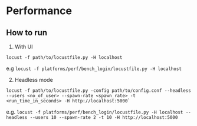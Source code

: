 # Performance

## How to run
1. With UI

```
locust -f path/to/locustfile.py -H localhost
```
e.g `locust -f platforms/perf/bench_login/locustfile.py -H localhost`

2. Headless mode

```
locust -f path/to/locustfile.py -config path/to/config.conf --headless --users <no_of_user> --spawn-rate <spawn_rate> -t <run_time_in_seconds> -H http://localhost:5000`
```

e.g. `locust -f platforms/perf/bench_login/locustfile.py -H localhost --headless --users 10 --spawn-rate 2 -t 10 -H http://localhost:5000`